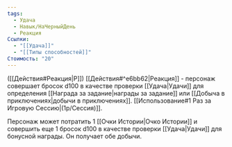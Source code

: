 ```yaml
---
tags:
  - Удача
  - Навык/НаЧерныйДень
  - Реакция
Ссылки:
  - "[[Удача]]"
  - "[[Типы способностей]]"
Стоимость: "20"
---
```

([[Действия#Реакция|Р]]) [[Действия#^e6bb62|Реакция]] - персонаж совершает бросок d100 в качестве проверки [[Удача|Удачи]] для определения [[Награда за задание|награды за задание]] или [[Добыча в приключениях|добычи в приключениях]]. [[Использование#1 Раз за Игровую Сессию|(1р/Сессия)]].

Персонаж может потратить 1 [[Очки Истории|Очко Истории]] и совершить еще 1 бросок d100 в качестве проверки [[Удача|Удачи]] для бонусной награды. Он получает обе добычи. 